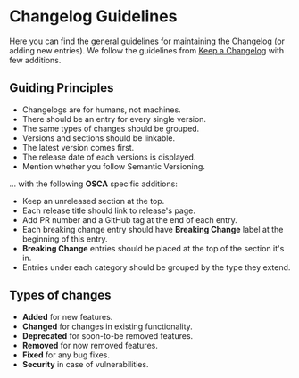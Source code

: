 # Changelog Guidelines

Here you can find the general guidelines for maintaining the Changelog (or adding new entries). We follow the guidelines from [Keep a Changelog](http://keepachangelog.com/en/1.0.0/) with few additions.

## Guiding Principles

- Changelogs are for humans, not machines.
- There should be an entry for every single version.
- The same types of changes should be grouped.
- Versions and sections should be linkable.
- The latest version comes first.
- The release date of each versions is displayed.
- Mention whether you follow Semantic Versioning.

... with the following **OSCA** specific additions:

- Keep an unreleased section at the top.
- Each release title should link to release's page.
- Add PR number and a GitHub tag at the end of each entry.
- Each breaking change entry should have **Breaking Change** label at the beginning of this entry.
- **Breaking Change** entries should be placed at the top of the section it's in.
- Entries under each category should be grouped by the type they extend.

## Types of changes

- **Added** for new features.
- **Changed** for changes in existing functionality.
- **Deprecated** for soon-to-be removed features.
- **Removed** for now removed features.
- **Fixed** for any bug fixes.
- **Security** in case of vulnerabilities.